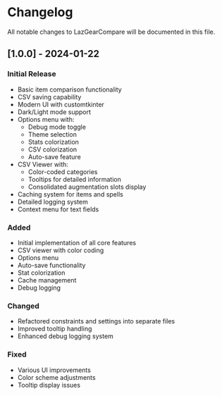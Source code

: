 # Changelog
All notable changes to LazGearCompare will be documented in this file.

## [1.0.0] - 2024-01-22
### Initial Release
- Basic item comparison functionality
- CSV saving capability
- Modern UI with customtkinter
- Dark/Light mode support
- Options menu with:
  - Debug mode toggle
  - Theme selection
  - Stats colorization
  - CSV colorization
  - Auto-save feature
- CSV Viewer with:
  - Color-coded categories
  - Tooltips for detailed information
  - Consolidated augmentation slots display
- Caching system for items and spells
- Detailed logging system
- Context menu for text fields

### Added
- Initial implementation of all core features
- CSV viewer with color coding
- Options menu
- Auto-save functionality
- Stat colorization
- Cache management
- Debug logging

### Changed
- Refactored constraints and settings into separate files
- Improved tooltip handling
- Enhanced debug logging system

### Fixed
- Various UI improvements
- Color scheme adjustments
- Tooltip display issues